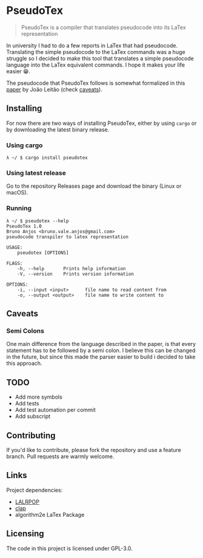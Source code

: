 # PseudoTex
> PseudoTex is a compiler that translates pseudocode into its LaTex representation

In university I had to do a few reports in LaTex that had pseudocode. Translating the simple pseudocode to the LaTex commands was a huge struggle so I decided to make this tool that translates a simple pseudocode language into the LaTex equivalent commands. I hope it makes your life easier :grin:.

The pseudocode that PseudoTex follows is somewhat formalized in this [paper](PseudoCodeNotes.pdf) by João Leitão (check [caveats](#Caveats)).

## Installing
For now there are two ways of installing PseudoTex, either by using `cargo` or by downloading the latest binary release.

### Using cargo

```shell
λ ~/ $ cargo install pseudotex
```

### Using latest release

Go to the repository Releases page and download the binary (Linux or macOS).

### Running

```shell
λ ~/ $ pseudotex --help
PseudoTex 1.0
Bruno Anjos <bruno.vale.anjos@gmail.com>
pseudocode transpiler to latex representation

USAGE:
    pseudotex [OPTIONS]

FLAGS:
    -h, --help       Prints help information
    -V, --version    Prints version information

OPTIONS:
    -i, --input <input>      file name to read content from
    -o, --output <output>    file name to write content to
```

## Caveats

### Semi Colons

One main difference from the language described in the paper, is that every statement has to be followed by a semi colon. I believe this can be changed in the future, but since this made the parser easier to build i decided to take this approach.

## TODO

* Add more symbols
* Add tests
* Add test automation per commit
* Add subscript

## Contributing

If you'd like to contribute, please fork the repository and use a feature
branch. Pull requests are warmly welcome.

## Links

Project dependencies:
- [LALRPOP](http://lalrpop.github.io/lalrpop/)
- [clap](https://clap.rs)
- algorithm2e LaTex Package


## Licensing

The code in this project is licensed under GPL-3.0.

